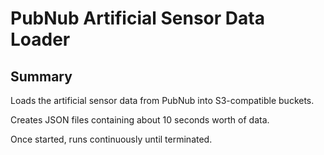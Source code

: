 # PubNub Artificial Sensor Data Loader

## Summary

Loads the artificial sensor data from PubNub into S3-compatible buckets.

Creates JSON files containing about 10 seconds worth of data.

Once started, runs continuously until terminated.
